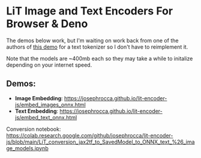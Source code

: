 # LiT Image and Text Encoders For Browser & Deno
The demos below work, but I'm waiting on work back from one of the authors of [this demo](https://google-research.github.io/vision_transformer/lit/) for a text tokenizer so I don't have to reimplement it.

Note that the models are ~400mb each so they may take a while to initalize depending on your internet speed.

## Demos:
* **Image Embedding**: https://josephrocca.github.io/lit-encoder-js/embed_images_onnx.html
* **Text Embedding**: https://josephrocca.github.io/lit-encoder-js/embed_text_onnx.html

Conversion notebook: https://colab.research.google.com/github/josephrocca/lit-encoder-js/blob/main/LiT_conversion_jax2tf_to_SavedModel_to_ONNX_text_%26_image_models.ipynb
